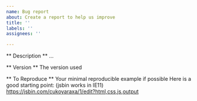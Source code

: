 ```yaml
---
name: Bug report
about: Create a report to help us improve
title: ''
labels: ''
assignees: ''

---
```


** Description **
...


** Version **
The version used


** To Reproduce **
Your minimal reproducible example if possible
Here is a good starting point: (jsbin works in IE11)
https://jsbin.com/cukoyaraxa/1/edit?html,css,js,output
